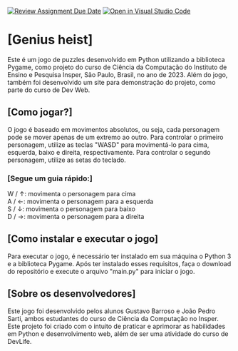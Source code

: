 [![Review Assignment Due Date](https://classroom.github.com/assets/deadline-readme-button-24ddc0f5d75046c5622901739e7c5dd533143b0c8e959d652212380cedb1ea36.svg)](https://classroom.github.com/a/F62_0SL3)
[![Open in Visual Studio Code](https://classroom.github.com/assets/open-in-vscode-718a45dd9cf7e7f842a935f5ebbe5719a5e09af4491e668f4dbf3b35d5cca122.svg)](https://classroom.github.com/online_ide?assignment_repo_id=10907789&assignment_repo_type=AssignmentRepo)

# [Genius heist]

Este é um jogo de puzzles desenvolvido em Python utilizando a biblioteca Pygame, como projeto do curso de Ciência da Computação do Instituto de Ensino e Pesquisa Insper, São Paulo, Brasil, no ano de 2023. Além do jogo, também foi desenvolvido um site para demonstração do projeto, como parte do curso de Dev Web.

## [Como jogar?]

O jogo é baseado em movimentos absolutos, ou seja, cada personagem pode se mover apenas de um extremo ao outro. Para controlar o primeiro personagem, utilize as teclas "WASD" para movimentá-lo para cima, esquerda, baixo e direita, respectivamente. Para controlar o segundo personagem, utilize as setas do teclado.

### [Segue um guia rápido:]

W / ↑: movimenta o personagem para cima  
A / ←: movimenta o personagem para a esquerda  
S / ↓: movimenta o personagem para baixo  
D / →: movimenta o personagem para a direita  

## [Como instalar e executar o jogo]

Para executar o jogo, é necessário ter instalado em sua máquina o Python 3 e a biblioteca Pygame. Após ter instalado esses requisitos, faça o download do repositório e execute o arquivo "main.py" para iniciar o jogo.

## [Sobre os desenvolvedores]

Este jogo foi desenvolvido pelos alunos Gustavo Barroso e João Pedro Sarti, ambos estudantes do curso de Ciência da Computação no Insper. Este projeto foi criado com o intuito de praticar e aprimorar as habilidades em Python e desenvolvimento web, além de ser uma atividade do curso de DevLife.

